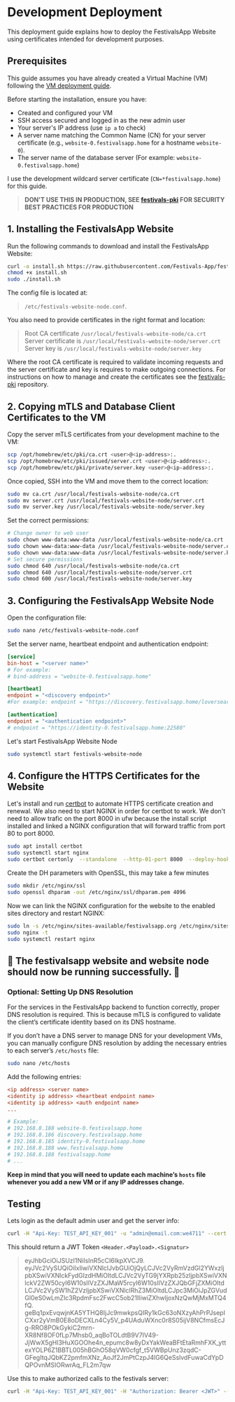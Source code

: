 # Development Deployment

This deployment guide explains how to deploy the FestivalsApp Website using certificates intended for development purposes.

## Prerequisites

This guide assumes you have already created a Virtual Machine (VM) following the [VM deployment guide](https://github.com/Festivals-App/festivals-documentation/tree/main/deployment/vm-deployment).

Before starting the installation, ensure you have:

- Created and configured your VM
- SSH access secured and logged in as the new admin user
- Your server's IP address (use `ip a` to check)
- A server name matching the Common Name (CN) for your server certificate (e.g., `website-0.festivalsapp.home` for a hostname `website-0`).
- The server name of the database server (For example: `website-0.festivalsapp.home`)

I use the development wildcard server certificate (`CN=*festivalsapp.home`) for this guide.

  > **DON'T USE THIS IN PRODUCTION, SEE [festivals-pki](https://github.com/Festivals-App/festivals-pki) FOR SECURITY BEST PRACTICES FOR PRODUCTION**

## 1. Installing the FestivalsApp Website

Run the following commands to download and install the FestivalsApp Website:

```bash
curl -o install.sh https://raw.githubusercontent.com/Festivals-App/festivals-website/master/operation/install.sh
chmod +x install.sh
sudo ./install.sh
```

The config file is located at:

  > `/etc/festivals-website-node.conf`.

You also need to provide certificates in the right format and location:

  > Root CA certificate                 `/usr/local/festivals-website-node/ca.crt`  
  > Server certificate is               `/usr/local/festivals-website-node/server.crt`  
  > Server key is                       `/usr/local/festivals-website-node/server.key`

Where the root CA certificate is required to validate incoming requests and the server certificate and key is requires to make outgoing connections.
For instructions on how to manage and create the certificates see the [festivals-pki](https://github.com/Festivals-App/festivals-pki) repository.

## 2. Copying mTLS and Database Client Certificates to the VM

Copy the server mTLS certificates from your development machine to the VM:

```bash
scp /opt/homebrew/etc/pki/ca.crt <user>@<ip-address>:.
scp /opt/homebrew/etc/pki/issued/server.crt <user>@<ip-address>:.
scp /opt/homebrew/etc/pki/private/server.key <user>@<ip-address>:.
```

Once copied, SSH into the VM and move them to the correct location:

```bash
sudo mv ca.crt /usr/local/festivals-website-node/ca.crt
sudo mv server.crt /usr/local/festivals-website-node/server.crt
sudo mv server.key /usr/local/festivals-website-node/server.key
```

Set the correct permissions:

```bash
# Change owner to web user
sudo chown www-data:www-data /usr/local/festivals-website-node/ca.crt
sudo chown www-data:www-data /usr/local/festivals-website-node/server.crt
sudo chown www-data:www-data /usr/local/festivals-website-node/server.key
# Set secure permissions
sudo chmod 640 /usr/local/festivals-website-node/ca.crt
sudo chmod 640 /usr/local/festivals-website-node/server.crt
sudo chmod 600 /usr/local/festivals-website-node/server.key
```

## 3. Configuring the FestivalsApp Website Node

Open the configuration file:

```bash
sudo nano /etc/festivals-website-node.conf
```

Set the server name, heartbeat endpoint and authentication endpoint:

```ini
[service]
bin-host = "<server name>"
# For example:
# bind-address = "website-0.festivalsapp.home"

[heartbeat]
endpoint = "<discovery endpoint>"
#For example: endpoint = "https://discovery.festivalsapp.home/loversear"

[authentication]
endpoint = "<authentication endpoint>"
# endpoint = "https://identity-0.festivalsapp.home:22580"
```

Let's start FestivalsApp Website Node

```bash
sudo systemctl start festivals-website-node
```

## 4. Configure the HTTPS Certificates for the Website

Let's install and run [certbot](https://certbot.eff.org/) to automate HTTPS certificate creation and renewal. We also need to start NGINX in order for certbot to work. We don't need to allow trafic on the port 8000 in ufw because the install script installed and linked a NGINX configuration that will forward traffic from port 80 to port 8000.

```bash
sudo apt install certbot
sudo systemctl start nginx
sudo certbot certonly  --standalone  --http-01-port 8000  --deploy-hook 'systemctl reload nginx'  --cert-name festivalsapp.org  -d festivalsapp.org,www.festivalsapp.org
```

Create the DH parameters with OpenSSL, this may take a few minutes

 ```bash
 sudo mkdir /etc/nginx/ssl
 sudo openssl dhparam -out /etc/nginx/ssl/dhparam.pem 4096
 ```

Now we can link the NGINX configuration for the website to the enabled sites directory and restart NGINX:

```bash
sudo ln -s /etc/nginx/sites-available/festivalsapp.org /etc/nginx/sites-enabled/
sudo nginx -t
sudo systemctl restart nginx
```

## **🚀 The festivalsapp website and website node should now be running successfully. 🚀**

### Optional: Setting Up DNS Resolution  

For the services in the FestivalsApp backend to function correctly, proper DNS resolution is required.
This is because mTLS is configured to validate the client’s certificate identity based on its DNS hostname.  

If you don’t have a DNS server to manage DNS for your development VMs, you can manually configure DNS resolution
by adding the necessary entries to each server’s `/etc/hosts` file:  

```bash
sudo nano /etc/hosts
```

Add the following entries:  

```ini
<ip address> <server name>
<identity ip address> <heartbeat endpoint name>
<identity ip address> <auth endpoint name>
...

# Example:  
# 192.168.8.188 website-0.festivalsapp.home
# 192.168.8.186 discovery.festivalsapp.home
# 192.168.8.185 identity-0.festivalsapp.home
# 192.168.8.188 www.festivalsapp.home
# 192.168.8.188 festivalsapp.home
# ...
```

**Keep in mind that you will need to update each machine’s `hosts` file whenever you add a new VM or if any IP addresses change.**

## Testing

Lets login as the default admin user and get the server info:

```bash
curl -H "Api-Key: TEST_API_KEY_001" -u "admin@email.com:we4711" --cert /opt/homebrew/etc/pki/issued/api-client.crt --key /opt/homebrew/etc/pki/private/api-client.key --cacert /opt/homebrew/etc/pki/ca.crt https://identity-0.festivalsapp.home:22580/users/login
```

This should return a JWT Token `<Header.<Payload>.<Signatur>`

  > eyJhbGciOiJSUzI1NiIsInR5cCI6IkpXVCJ9.
  > eyJVc2VySUQiOiIxIiwiVXNlclJvbGUiOjQyLCJVc2VyRmVzdGl2YWxzIjpbXSwiVXNlckFydGlzdHMiOltdLCJVc2VyTG9jYXRpb25zIjpbXSwiVXNlckV2ZW50cyI6W10sIlVzZXJMaW5rcyI6W10sIlVzZXJQbGFjZXMiOltdLCJVc2VySW1hZ2VzIjpbXSwiVXNlclRhZ3MiOltdLCJpc3MiOiJpZGVudGl0eS0wLmZlc3RpdmFsc2FwcC5ob21lIiwiZXhwIjoxNzQwMjMxMTQ4fQ.
  > geBq1pxEvqwjnKA5YTHQ8IjJc9mwkpsQIRy1kGc63oNXzyAhPrPJsepICXxr2yVmB0E8oDECXLn4Cy5V_p4UAduWXnc0r8S05ijV8NCfmsEcJg-RRO8POkGykiC2mrn-XR8Nf8OF0fLp7Mhsb0_aqBoTOLdtB9V7IV49-JjWwX5gHl3HuXGOOhe4n_epumc8w8yDxYakWeaBFtEtaRmhFXK_yttexYOLP6Z1BBTL005hBGhO58qVW0cfgf_t5VWBpUnz3zqdC-GFegItqJQbKZ2pmfmXNz_AoJf2JmPtCzpJ4lG6QeSslvdFuwaCdYpDQPOvnMSIORwrAq_FL2m7qw

Use this to make authorized calls to the festivals server:

```bash
curl -H "Api-Key: TEST_API_KEY_001" -H "Authorization: Bearer <JWT>" --cert /opt/homebrew/etc/pki/issued/api-client.crt --key /opt/homebrew/etc/pki/private/api-client.key --cacert /opt/homebrew/etc/pki/ca.crt https://website-0.festivalsapp.home:48155/info
```
